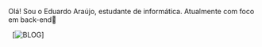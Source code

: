 
Olá! Sou o Eduardo Araújo, estudante de informática. Atualmente com foco em back-end🖖

   [![BLOG](https://img.shields.io/badge/JavaScript-323330?style=for-the-badge&logo=javascript&logoColor=F7DF1E)]
   
